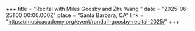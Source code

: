 +++
title = "Recital with Miles Goosby and Zhu Wang "
date = "2025-06-25T00:00:00.000Z"
place = "Santa Barbara, CA"
link = "https://musicacademy.org/event/randall-goosby-recital-2025/"
+++

